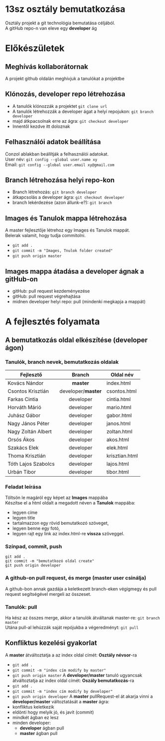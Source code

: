 # 13sz osztály bemutatkozása
Osztály projekt a git technológia bemutatása céljából.  
A gitHub repo-n van eleve egy **developer** ág

# Előkészületek

## Meghívás kollaborátornak
A projekt github oldalán meghívjuk a tanulókat a projektbe

## Klónozás, developer repo létrehozása
- A tanulók klónozzák a projektet `git clone url`
- A tanulók létrehozzák a developer ágat a helyi repojukon: `git branch developer`
- majd átkpacsolnak erre az ágra: `git checkout developer`
- Innentől kezdve itt doloznak

## Felhasználói adatok beállítása
Conzol ablakban beállítják a felhasználói adatokat.  
User név: `git config --global user.name xy`  
Email: `git config --global user.email xy@gmail.com`

## Branch létrehozása helyi repo-kon
- Branch létrehozás: `git branch developer`  
- átkapcsolás a developer ágra: `git checkout developer`  
- branch lekérdezése (azon állunk-e?): `git branch`

## Images és Tanulok mappa létrehozása
A master fejlesztője létrehoz egy Images és Tanulok mappát.  
Belerak valamit, hogy tudja commitolni. 
- `git add .`
- `git commit -m "Images, Tnulok folder created"`
- `git push origin master`

## Images mappa átadása a developer ágnak a gitHub-on
- gitHub: pull request kezdeményezése
- gitHub: pull request végrehajtása
- midnen developer helyi repo: pull (mindenki megkapja a mappát)

# A fejlesztés folyamata
## A bemutatkozás oldal elkészítése (developer ágon)
### Tanulók, branch nevek, bemutatkozás oldalak
Fejlesztő | Branch | Oldal név
-- | :--: | --
Kovács Nándor | **master** | index.html
Csontos Krisztián | developer/**master** | csontos.html
Farkas Cintia | developer | cintia.html
Horváth Márió | developer | mario.html
Juhász Gábor | developer | gabor.html
Nagy János Péter | developer | janos.html
Nagy Zoltán Albert | developer | zoltan.html
Orsós Ákos | developer | akos.html
Szakács Elek | developer | elek.html
Thoma Krisztián  | developer | krisztian.html
Tóth Lajos Szabolcs | developer | lajos.html
Urbán Tibor | developer | tibor.html

### Feladat leírása
Töltsön le magáról egy képet az **Images** mappába  
Készítse el a html oldalt a megadott néven a **Tanulok** mappába:  
- legyen címe
- legyen title
- tartalmazzon egy rövid bemutatkozó szöveget, 
- legyen benne egy fotó,
- legyen rajt egy link az index.html-re **vissza** szöveggel.

### Színpad, commit, push
`git add .`  
`git commit -m "bemutatkozó oldal create"`  
`git push origin developer` 

### A github-on pull request, és merge (master user csinálja)
A github-bon annak gazdája a keletkezett branch-eken végigmegy és pull request segítségével mergeli az összeset.

### Tanulók: pull
Ha kész az összes merge, akkor a tanulók átváltanak master-re: `git branch master`  
Utána pull-al lehúzzák saját repójukba a végeredményt: `git pull`

## Konfliktus kezelési gyakorlat
A **master** átváltoztatja a az index oldal címét: **Osztály névsor**-ra
- `git add .`  
- `git commit -m "index cím modify by master"`  
- `git push origin master` 
A **developer/master** tanuló ugyancsak átváltoztatja az index oldal címét: **Oszály bemutatkozás**-ra
- `git add .`  
- `git commit -m "index cím modify by developer"`  
- `git push origin developer` 
A **master** pullRequest-el át akarja vinni a **developer/master** változtatását a **master** ágra:
- konfliktus keletkezik
- eldönti hogy melyik jó, és javít (commit)
- mindkét ágban ez lesz
- minden developer: 
  - **developer** ágban pull
  - **master** ágban pull

